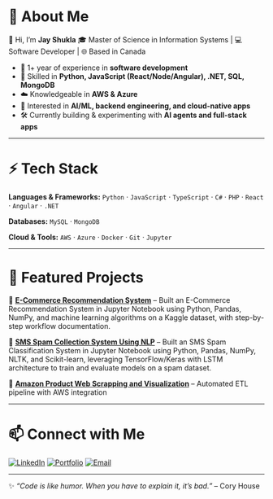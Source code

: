 # 💫 About Me

👋 Hi, I’m **Jay Shukla**
🎓 Master of Science in Information Systems | 💻 Software Developer | 🌐 Based in Canada

* 🚀 1+ year of experience in **software development**
* 🧩 Skilled in **Python, JavaScript (React/Node/Angular), .NET, SQL, MongoDB**
* ☁️ Knowledgeable in **AWS & Azure**
* 🤖 Interested in **AI/ML, backend engineering, and cloud-native apps**
* 🛠 Currently building & experimenting with **AI agents and full-stack apps**

---

# ⚡ Tech Stack

**Languages & Frameworks:**
`Python` · `JavaScript` · `TypeScript` · `C#` · `PHP` · `React` · `Angular` · `.NET`

**Databases:**
`MySQL` · `MongoDB`

**Cloud & Tools:**
`AWS` · `Azure` · `Docker` · `Git` · `Jupyter`

---






# 🌟 Featured Projects

🔹 [**E-Commerce Recommendation System**](https://github.com/Jayy-Shukla/E-Commerce-Recommendation-System) – Built an E-Commerce Recommendation System in Jupyter Notebook using Python, Pandas, NumPy, and machine learning algorithms on a Kaggle dataset, with step-by-step workflow documentation.

🔹 [**SMS Spam Collection System Using NLP**](#) – Built an SMS Spam Classification System in Jupyter Notebook using Python, Pandas, NumPy, NLTK, and Scikit-learn, leveraging TensorFlow/Keras with LSTM architecture to train and evaluate models on a spam dataset.

🔹 [**Amazon Product Web Scrapping and Visualization**](#) – Automated ETL pipeline with AWS integration

---

# 📫 Connect with Me

[![LinkedIn](https://img.shields.io/badge/LinkedIn-blue?style=for-the-badge\&logo=linkedin)](https://www.linkedin.com/in/shukla-jay-53b6a41b4/)
[![Portfolio](https://img.shields.io/badge/Portfolio-000?style=for-the-badge\&logo=react)](https://jayy-shukla.github.io/)
[![Email](https://img.shields.io/badge/Email-Red?style=for-the-badge\&logo=gmail)](mailto:shuklajay529@gmail.com)

---

✨ *“Code is like humor. When you have to explain it, it’s bad.”* – Cory House
